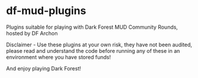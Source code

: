 # df-mud-plugins
Plugins suitable for playing with Dark Forest MUD Community Rounds, hosted by DF Archon

Disclaimer - Use these plugins at your own risk, they have not been audited, please read and understand the code before running any of these in an environment where you have stored funds!

And enjoy playing Dark Forest!
